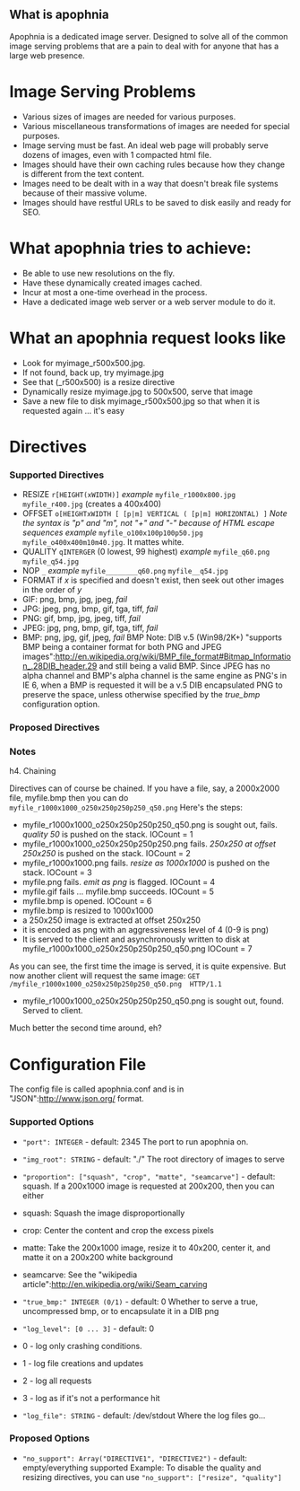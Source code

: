 ## What is apophnia

Apophnia is a dedicated image server.  Designed to solve all of the common image serving problems that are a pain to deal with for anyone that has a large web presence.

# Image Serving Problems

  * Various sizes of images are needed for various purposes.
  * Various miscellaneous transformations of images are needed for special purposes.
  * Image serving must be fast. An ideal web page will probably serve dozens of images, even with 1 compacted html file.
  * Images should have their own caching rules because how they change is different from the text content.
  * Images need to be dealt with in a way that doesn't break file systems because of their massive volume.
  * Images should have restful URLs to be saved to disk easily and ready for SEO.

# What apophnia tries to achieve:

  * Be able to use new resolutions on the fly.
  * Have these dynamically created images cached.
  * Incur at most a one-time overhead in the process.
  * Have a dedicated image web server or a web server module to do it.

# What an apophnia request looks like

  * Look for myimage_r500x500.jpg.
  * If not found, back up, try myimage.jpg
  * See that (_r500x500) is a resize directive
  * Dynamically resize myimage.jpg to 500x500, serve that image
  * Save a new file to disk myimage_r500x500.jpg so that when it is requested again ... it's easy

# Directives

### Supported Directives

* RESIZE `r[HEIGHT(xWIDTH)]`
 _example_ `myfile_r1000x800.jpg` `myfile_r400.jpg` (creates a 400x400)
* OFFSET `o[HEIGHTxWIDTH [ [p|m] VERTICAL ( [p|m] HORIZONTAL) ]`
 *Note the syntax is "p" and "m", not "+" and "-" because of HTML escape sequences*
 _example_ `myfile_o100x100p100p50.jpg` `myfile_o400x400m10m40.jpg`.  It mattes white.
* QUALITY `qINTERGER` (0 lowest, 99 highest)
 _example_  `myfile_q60.png` `myfile_q54.jpg`
* NOP `_`
 _example_ `myfile________q60.png` `myfile__q54.jpg`
* FORMAT if *x* is specified and doesn't exist, then seek out other images in the order of *y*
 * GIF: png, bmp, jpg, jpeg, *fail*
 * JPG: jpeg, png, bmp, gif, tga, tiff, *fail*
 * PNG: gif, bmp, jpg, jpeg, tiff, *fail*
 * JPEG: jpg, png, bmp, gif, tga, tiff, *fail*
 * BMP: png, jpg, gif, jpeg, *fail*
BMP Note: DIB v.5 (Win98/2K+) "supports BMP being a container format for both PNG and JPEG images":http://en.wikipedia.org/wiki/BMP_file_format#Bitmap_Information_.28DIB_header.29 and still being a valid BMP.  Since JPEG has no alpha channel and BMP's alpha channel is the same engine as PNG's in IE 6, when a BMP is requested it will be a v.5 DIB encapsulated PNG to preserve the space, unless otherwise specified by the *true_bmp* configuration option.

### Proposed Directives

### Notes

h4. Chaining

Directives can of course be chained.  If you have a file, say, a 2000x2000 file, myfile.bmp then you can do
`myfile_r1000x1000_o250x250p250p250_q50.png`
Here's the steps:

  * myfile_r1000x1000_o250x250p250p250_q50.png is sought out, fails. _quality 50_ is pushed on the stack. IOCount = 1
  * myfile_r1000x1000_o250x250p250p250.png fails. _250x250 at offset 250x250_ is pushed on the stack. IOCount = 2
  * myfile_r1000x1000.png fails. _resize as 1000x1000_ is pushed on the stack. IOCount = 3
  * myfile.png fails. _emit as png_ is flagged. IOCount = 4
  * myfile.gif fails ... myfile.bmp succeeds. IOCount = 5
  * myfile.bmp is opened. IOCount = 6
  * myfile.bmp is resized to 1000x1000
  * a 250x250 image is extracted at offset 250x250
  * it is encoded as png with an aggressiveness level of 4 (0-9 is png)
  * It is served to the client and asynchronously written to disk at myfile_r1000x1000_o250x250p250p250_q50.png IOCount = 7

As you can see, the first time the image is served, it is quite expensive.  But now another client will request the same image:
`GET /myfile_r1000x1000_o250x250p250p250_q50.png  HTTP/1.1`

 * myfile_r1000x1000_o250x250p250p250_q50.png is sought out, found.  Served to client.

Much better the second time around, eh?

# Configuration File

The config file is called apophnia.conf and is in "JSON":http://www.json.org/ format. 

### Supported Options
* `"port": INTEGER` - default: 2345
  The port to run apophnia on.
* `"img_root": STRING` - default: "./"
  The root directory of images to serve
* `"proportion": ["squash", "crop", "matte", "seamcarve"]` - default: squash. If a 200x1000 image is requested at 200x200, then you can either
 * squash: Squash the image disproportionally
 * crop: Center the content and crop the excess pixels
 * matte: Take the 200x1000 image, resize it to 40x200, center it, and matte it on a 200x200 white background
 * seamcarve: See the "wikipedia article":http://en.wikipedia.org/wiki/Seam_carving
* `"true_bmp:" INTEGER (0/1)` - default: 0
  Whether to serve a true, uncompressed bmp, or to encapsulate it in a DIB png
* `"log_level": [0 ... 3]` - default: 0

 * 0 - log only crashing conditions.
 * 1 - log file creations and updates
 * 2 - log all requests
 * 3 - log as if it's not a performance hit

* `"log_file": STRING` - default: /dev/stdout
  Where the log files go...

### Proposed Options
* `"no_support": Array("DIRECTIVE1", "DIRECTIVE2")` - default: empty/everything supported
  Example:  To disable the quality and resizing directives, you can use `"no_support": ["resize", "quality"]` 
